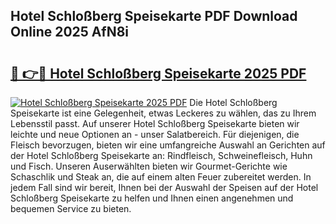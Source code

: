 ## Hotel Schloßberg Speisekarte PDF Download Online 2025 AfN8i

# <h2><a href="http://gcar3k.nevu.top/?p=Hotel+Schlo%c3%9fberg+Speisekarte">🔗 👉🔴 Hotel Schloßberg Speisekarte 2025 PDF</a></h2>

[![Hotel Schloßberg Speisekarte 2025 PDF](https://i.imgur.com/dBaPXMq.png)](http://gcar3k.nevu.top/?p=Hotel+Schlo%c3%9fberg+Speisekarte)
Die Hotel Schloßberg Speisekarte ist eine Gelegenheit, etwas Leckeres zu wählen, das zu Ihrem Lebensstil passt. Auf unserer Hotel Schloßberg Speisekarte bieten wir leichte und neue Optionen an - unser Salatbereich. Für diejenigen, die Fleisch bevorzugen, bieten wir eine umfangreiche Auswahl an Gerichten auf der Hotel Schloßberg Speisekarte an: Rindfleisch, Schweinefleisch, Huhn und Fisch. Unseren Auserwählten bieten wir Gourmet-Gerichte wie Schaschlik und Steak an, die auf einem alten Feuer zubereitet werden. In jedem Fall sind wir bereit, Ihnen bei der Auswahl der Speisen auf der Hotel Schloßberg Speisekarte zu helfen und Ihnen einen angenehmen und bequemen Service zu bieten.
